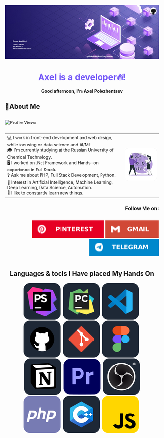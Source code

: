 <div style="width: 100%; max-width: 900px; display: block; margin: 0 auto;">
  <img src="img/fon.png" alt="Pinterest">
  <div align="center">
    <h1 style="color: #7559F8;">Axel is a developer🔥!</h1>
  </div>

  <div align="center">
    <strong>Good afternoon, I'm Axel Polozhentsev</strong>
  </div>

  <div style="width: 1000px; display: flex; margin: 0 auto; flex-direction: column;">
    <h2>🌟About Me </h2>
    <p>
      <img src="https://img.shields.io/badge/Profile%20Views-369-blue" alt="Profile Views">
    </p>
  </div>

  |  |  |
  |-------|------------|
  | 💻 I work in front-end development and web design, while focusing on data science and AI/ML.<br> 🎓 I'm currently studying at the Russian University of Chemical Technology.<br> 🖥️ I worked on .Net Framework and Hands-on experience in Full Stack.<br> ❓ Ask me about PHP, Full Stack Development, Python.<br> 🤖 Interest in Artificial Intelligence, Machine Learning, Deep Learning, Data Science, Automation.<br> 🎯 I like to constantly learn new things. | ![Изображение](img/for_the_About_Me_block.png) | 
  |||

  <div align="right">
    <h3>Follow Me on:</h3>
  </div>
  <div align="right">
    <p style="display: inline-block; gap: 10px">
      <a href="https://ru.pinterest.com/RewwerSite/" style="text-decoration: none; outline: none;">
        <img src="img/Pinterest.svg" alt="Pinterest">
      </a>
      <a href="mailto:axel.work.company@gmail.com" style="text-decoration: none; outline: none;">
        <img src="img/Gmail.svg" alt="Gmail">
      </a>
      <a href="https://t.me/AxelRewwers" style="text-decoration: none; outline: none;">
        <img src="img/Telegram.svg" alt="Gmail">
      </a>
      <!-- <a href="">
        <img src="" alt="LinkedIn" style="transition: 0.3s; filter: brightness(1);"
          onmouseover="this.style.filter='brightness(1.2)';"
          onmouseout="this.style.filter='brightness(1)';">
      </a> -->
    </p>
  </div>
  <div align="center">
    <h2></> Languages & tools I Have placed My Hands On</h2>
  </div>
  <p align="center" style="margin: 0; margin-botton: 5px;">
    <img src="img/icons/tools/phpstorm.svg" alt="phpStorm" style="padding-right: 5px">
    <img src="img/icons/tools/pycharm.svg" alt="PyCharm" style="padding-right: 5px">
    <img src="img/icons/tools/vs_code.svg" alt="vs_code" style="padding-right: 5px">
    <img src="img/icons/tools/github.svg" alt="GitHub" style="padding-right: 5px">
    <img src="img/icons/tools/git-scm.svg" alt="git-scm" style="padding-right: 5px">
    <img src="img/icons/tools/figma.svg" alt="Figma" style="padding-right: 5px">
    <img src="img/icons/tools/notion.svg" alt="Notion" style="padding-right: 5px">
    <img src="img/icons/tools/premiere_pro.svg" alt="Adobe Premiere Pro" style="padding-right: 5px">
    <img src="img/icons/tools/obs_studio.svg" alt="OBS Studio">
  </p>

  <p align="center" style="margin: 0;">
    <img src="img/icons/languages/php.svg" alt="php" style="padding-right: 5px">
    <img src="img/icons/languages/c_plus_plus.svg" alt="C++" style="padding-right: 5px">
    <img src="img/icons/languages/js.svg" alt="js" style="padding-right: 5px">
  </p>
</div>